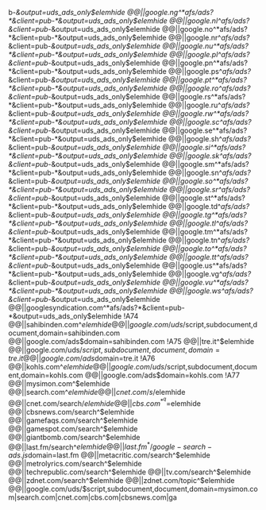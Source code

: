 b-*&output=uds_ads_only$elemhide
@@||google.ng^*afs/ads?*&client=pub-*&output=uds_ads_only$elemhide
@@||google.nl^*afs/ads?*&client=pub-*&output=uds_ads_only$elemhide
@@||google.no^*afs/ads?*&client=pub-*&output=uds_ads_only$elemhide
@@||google.nr^*afs/ads?*&client=pub-*&output=uds_ads_only$elemhide
@@||google.nu^*afs/ads?*&client=pub-*&output=uds_ads_only$elemhide
@@||google.pl^*afs/ads?*&client=pub-*&output=uds_ads_only$elemhide
@@||google.pn^*afs/ads?*&client=pub-*&output=uds_ads_only$elemhide
@@||google.ps^*afs/ads?*&client=pub-*&output=uds_ads_only$elemhide
@@||google.pt^*afs/ads?*&client=pub-*&output=uds_ads_only$elemhide
@@||google.ro^*afs/ads?*&client=pub-*&output=uds_ads_only$elemhide
@@||google.rs^*afs/ads?*&client=pub-*&output=uds_ads_only$elemhide
@@||google.ru^*afs/ads?*&client=pub-*&output=uds_ads_only$elemhide
@@||google.rw^*afs/ads?*&client=pub-*&output=uds_ads_only$elemhide
@@||google.sc^*afs/ads?*&client=pub-*&output=uds_ads_only$elemhide
@@||google.se^*afs/ads?*&client=pub-*&output=uds_ads_only$elemhide
@@||google.sh^*afs/ads?*&client=pub-*&output=uds_ads_only$elemhide
@@||google.si^*afs/ads?*&client=pub-*&output=uds_ads_only$elemhide
@@||google.sk^*afs/ads?*&client=pub-*&output=uds_ads_only$elemhide
@@||google.sm^*afs/ads?*&client=pub-*&output=uds_ads_only$elemhide
@@||google.sn^*afs/ads?*&client=pub-*&output=uds_ads_only$elemhide
@@||google.so^*afs/ads?*&client=pub-*&output=uds_ads_only$elemhide
@@||google.sr^*afs/ads?*&client=pub-*&output=uds_ads_only$elemhide
@@||google.st^*afs/ads?*&client=pub-*&output=uds_ads_only$elemhide
@@||google.td^*afs/ads?*&client=pub-*&output=uds_ads_only$elemhide
@@||google.tg^*afs/ads?*&client=pub-*&output=uds_ads_only$elemhide
@@||google.tl^*afs/ads?*&client=pub-*&output=uds_ads_only$elemhide
@@||google.tm^*afs/ads?*&client=pub-*&output=uds_ads_only$elemhide
@@||google.tn^*afs/ads?*&client=pub-*&output=uds_ads_only$elemhide
@@||google.to^*afs/ads?*&client=pub-*&output=uds_ads_only$elemhide
@@||google.tt^*afs/ads?*&client=pub-*&output=uds_ads_only$elemhide
@@||google.us^*afs/ads?*&client=pub-*&output=uds_ads_only$elemhide
@@||google.vg^*afs/ads?*&client=pub-*&output=uds_ads_only$elemhide
@@||google.vu^*afs/ads?*&client=pub-*&output=uds_ads_only$elemhide
@@||google.ws^*afs/ads?*&client=pub-*&output=uds_ads_only$elemhide
@@||googlesyndication.com^*afs/ads?*&client=pub-*&output=uds_ads_only$elemhide
!A74
@@||sahibinden.com^$elemhide
@@||google.com/uds/$script,subdocument,document,domain=sahibinden.com
@@||google.com/ads$domain=sahibinden.com
!A75
@@||tre.it^$elemhide
@@||google.com/uds/$script,subdocument,document,domain=tre.it
@@||google.com/ads$domain=tre.it
!A76
@@||kohls.com^$elemhide
@@||google.com/uds/$script,subdocument,document,domain=kohls.com
@@||google.com/ads$domain=kohls.com
!A77
@@||mysimon.com^$elemhide
@@||search.com^$elemhide
@@||cnet.com/s/$elemhide
@@||cnet.com/search/$elemhide
@@||cbs.com^*^q=$elemhide
@@||cbsnews.com/search^$elemhide
@@||gamefaqs.com/search^$elemhide
@@||gamespot.com/search^$elemhide
@@||giantbomb.com/search^$elemhide
@@||last.fm/search^$elemhide
@@||last.fm^*/google-search-ads.js$domain=last.fm
@@||metacritic.com/search^$elemhide
@@||metrolyrics.com/search^$elemhide
@@||techrepublic.com/search^$elemhide
@@||tv.com/search^$elemhide
@@||zdnet.com/search^$elemhide
@@||zdnet.com/topic^$elemhide
@@||google.com/uds/$script,subdocument,document,domain=mysimon.com|search.com|cnet.com|cbs.com|cbsnews.com|ga